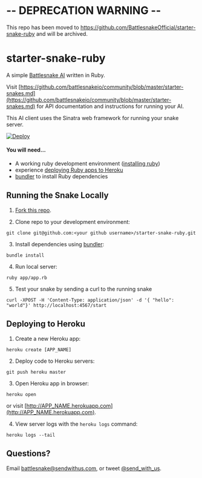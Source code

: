 # -- DEPRECATION WARNING --
This repo has been moved to https://github.com/BattlesnakeOfficial/starter-snake-ruby and will be archived.

# starter-snake-ruby

A simple [Battlesnake AI](http://battlesnake.io) written in Ruby.

Visit [https://github.com/battlesnakeio/community/blob/master/starter-snakes.md](https://github.com/battlesnakeio/community/blob/master/starter-snakes.md) for API documentation and instructions for running your AI.

This AI client uses the Sinatra web framework for running your snake server.

[![Deploy](https://www.herokucdn.com/deploy/button.png)](https://heroku.com/deploy)

#### You will need...

* A working ruby development environment ([installing ruby](https://www.ruby-lang.org/en/documentation/installation/))
* experience [deploying Ruby apps to Heroku](https://devcenter.heroku.com/articles/getting-started-with-ruby#introduction)
* [bundler](https://bundler.io/#getting-started) to install Ruby dependencies

## Running the Snake Locally

1) [Fork this repo](https://github.com/battlesnakeio/starter-snake-ruby/fork).

2) Clone repo to your development environment:
```
git clone git@github.com:<your github username>/starter-snake-ruby.git
```

3) Install dependencies using [bundler](https://bundler.io/#getting-started):
```
bundle install
```

4) Run local server:
```
ruby app/app.rb
```

5) Test your snake by sending a curl to the running snake
```
curl -XPOST -H 'Content-Type: application/json' -d '{ "hello": "world"}' http://localhost:4567/start
```

## Deploying to Heroku

1) Create a new Heroku app:
```
heroku create [APP_NAME]
```

2) Deploy code to Heroku servers:
```
git push heroku master
```

3) Open Heroku app in browser:
```
heroku open
```
or visit [http://APP_NAME.herokuapp.com](http://APP_NAME.herokuapp.com).

4) View server logs with the `heroku logs` command:
```
heroku logs --tail
```

## Questions?

Email [battlesnake@sendwithus.com](mailto:battlesnake@sendwithus.com), or tweet [@send_with_us](http://twitter.com/send_with_us).
